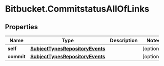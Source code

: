 # Bitbucket.CommitstatusAllOfLinks

## Properties

Name | Type | Description | Notes
------------ | ------------- | ------------- | -------------
**self** | [**SubjectTypesRepositoryEvents**](SubjectTypesRepositoryEvents.md) |  | [optional] 
**commit** | [**SubjectTypesRepositoryEvents**](SubjectTypesRepositoryEvents.md) |  | [optional] 


